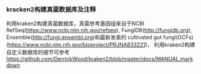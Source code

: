 ### **kracken2构建真菌数据库及注释**
利用kraken2构建真菌数据库，真菌参考基因组来自于NCBI RefSeq(<https://www.ncbi.nlm.nih.gov/refseq>), 
FungiDB(<http://fungidb.org>), Ensemble(<http://fungi.ensembl.org>)和最新发表的
cultivated gut fungi(GCFs) (<https://www.ncbi.nlm.nih.gov/bioproject/PRJNA833221>)，
利用kraken2构建自定义数据库的细节可参考<https://github.com/DerrickWood/kraken2/blob/master/docs/MANUAL.markdown>
